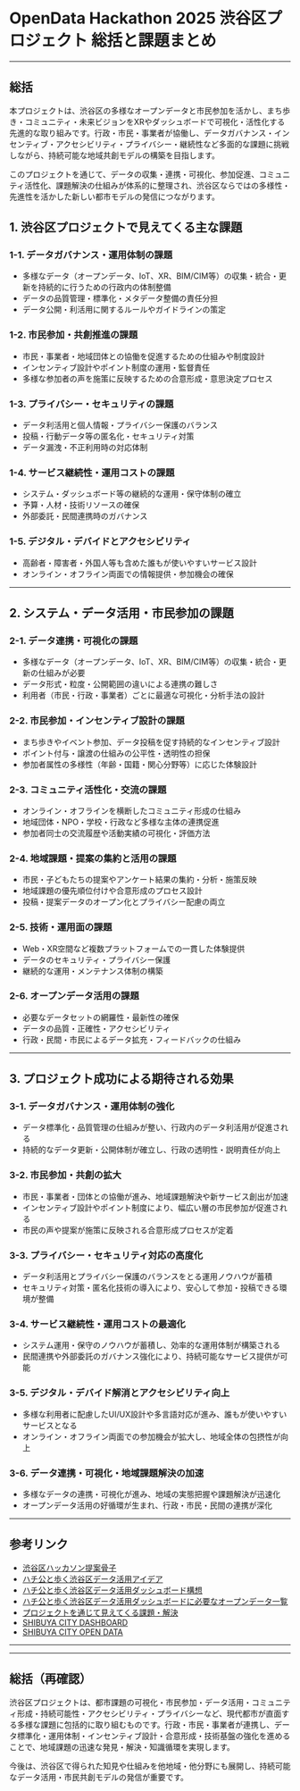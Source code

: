 
# OpenData Hackathon 2025 渋谷区プロジェクト 総括と課題まとめ

---

## 総括
本プロジェクトは、渋谷区の多様なオープンデータと市民参加を活かし、まち歩き・コミュニティ・未来ビジョンをXRやダッシュボードで可視化・活性化する先進的な取り組みです。行政・市民・事業者が協働し、データガバナンス・インセンティブ・アクセシビリティ・プライバシー・継続性など多面的な課題に挑戦しながら、持続可能な地域共創モデルの構築を目指します。

このプロジェクトを通じて、データの収集・連携・可視化、参加促進、コミュニティ活性化、課題解決の仕組みが体系的に整理され、渋谷区ならではの多様性・先進性を活かした新しい都市モデルの発信につながります。


## 1. 渋谷区プロジェクトで見えてくる主な課題

### 1-1. データガバナンス・運用体制の課題
- 多様なデータ（オープンデータ、IoT、XR、BIM/CIM等）の収集・統合・更新を持続的に行うための行政内の体制整備
- データの品質管理・標準化・メタデータ整備の責任分担
- データ公開・利活用に関するルールやガイドラインの策定

### 1-2. 市民参加・共創推進の課題
- 市民・事業者・地域団体との協働を促進するための仕組みや制度設計
- インセンティブ設計やポイント制度の運用・監督責任
- 多様な参加者の声を施策に反映するための合意形成・意思決定プロセス

### 1-3. プライバシー・セキュリティの課題
- データ利活用と個人情報・プライバシー保護のバランス
- 投稿・行動データ等の匿名化・セキュリティ対策
- データ漏洩・不正利用時の対応体制

### 1-4. サービス継続性・運用コストの課題
- システム・ダッシュボード等の継続的な運用・保守体制の確立
- 予算・人材・技術リソースの確保
- 外部委託・民間連携時のガバナンス

### 1-5. デジタル・デバイドとアクセシビリティ
- 高齢者・障害者・外国人等も含めた誰もが使いやすいサービス設計
- オンライン・オフライン両面での情報提供・参加機会の確保

---

## 2. システム・データ活用・市民参加の課題

### 2-1. データ連携・可視化の課題
- 多様なデータ（オープンデータ、IoT、XR、BIM/CIM等）の収集・統合・更新の仕組みが必要
- データ形式・粒度・公開範囲の違いによる連携の難しさ
- 利用者（市民・行政・事業者）ごとに最適な可視化・分析手法の設計

### 2-2. 市民参加・インセンティブ設計の課題
- まち歩きやイベント参加、データ投稿を促す持続的なインセンティブ設計
- ポイント付与・譲渡の仕組みの公平性・透明性の担保
- 参加者属性の多様性（年齢・国籍・関心分野等）に応じた体験設計

### 2-3. コミュニティ活性化・交流の課題
- オンライン・オフラインを横断したコミュニティ形成の仕組み
- 地域団体・NPO・学校・行政など多様な主体の連携促進
- 参加者同士の交流履歴や活動実績の可視化・評価方法

### 2-4. 地域課題・提案の集約と活用の課題
- 市民・子どもたちの提案やアンケート結果の集約・分析・施策反映
- 地域課題の優先順位付けや合意形成のプロセス設計
- 投稿・提案データのオープン化とプライバシー配慮の両立

### 2-5. 技術・運用面の課題
- Web・XR空間など複数プラットフォームでの一貫した体験提供
- データのセキュリティ・プライバシー保護
- 継続的な運用・メンテナンス体制の構築

### 2-6. オープンデータ活用の課題
- 必要なデータセットの網羅性・最新性の確保
- データの品質・正確性・アクセシビリティ
- 行政・民間・市民によるデータ拡充・フィードバックの仕組み

---

## 3. プロジェクト成功による期待される効果

### 3-1. データガバナンス・運用体制の強化
- データ標準化・品質管理の仕組みが整い、行政内のデータ利活用が促進される
- 持続的なデータ更新・公開体制が確立し、行政の透明性・説明責任が向上

### 3-2. 市民参加・共創の拡大
- 市民・事業者・団体との協働が進み、地域課題解決や新サービス創出が加速
- インセンティブ設計やポイント制度により、幅広い層の市民参加が促進される
- 市民の声や提案が施策に反映される合意形成プロセスが定着

### 3-3. プライバシー・セキュリティ対応の高度化
- データ利活用とプライバシー保護のバランスをとる運用ノウハウが蓄積
- セキュリティ対策・匿名化技術の導入により、安心して参加・投稿できる環境が整備

### 3-4. サービス継続性・運用コストの最適化
- システム運用・保守のノウハウが蓄積し、効率的な運用体制が構築される
- 民間連携や外部委託のガバナンス強化により、持続可能なサービス提供が可能

### 3-5. デジタル・デバイド解消とアクセシビリティ向上
- 多様な利用者に配慮したUI/UX設計や多言語対応が進み、誰もが使いやすいサービスとなる
- オンライン・オフライン両面での参加機会が拡大し、地域全体の包摂性が向上

### 3-6. データ連携・可視化・地域課題解決の加速
- 多様なデータの連携・可視化が進み、地域の実態把握や課題解決が迅速化
- オープンデータ活用の好循環が生まれ、行政・市民・民間の連携が深化

---

## 参考リンク
- [渋谷区ハッカソン提案骨子](./shibuya.md)
- [ハチ公と歩く渋谷区データ活用アイデア](./hatikou.md)
- [ハチ公と歩く渋谷区データ活用ダッシュボード構想](./dashboard.md)
- [ハチ公と歩く渋谷区データ活用ダッシュボードに必要なオープンデータ一覧](./opendata.md)
- [プロジェクトを通じて見えてくる課題・解決](./problem.md)
- [SHIBUYA CITY DASHBOARD](https://www.city.shibuya.tokyo.jp/contents/kusei/shibuya-data/)  
- [SHIBUYA CITY OPEN DATA](https://city-shibuya-data.opendata.arcgis.com/)  

---

---

## 総括（再確認）
渋谷区プロジェクトは、都市課題の可視化・市民参加・データ活用・コミュニティ形成・持続可能性・アクセシビリティ・プライバシーなど、現代都市が直面する多様な課題に包括的に取り組むものです。行政・市民・事業者が連携し、データ標準化・運用体制・インセンティブ設計・合意形成・技術基盤の強化を進めることで、地域課題の迅速な発見・解決・知識循環を実現します。

今後は、渋谷区で得られた知見や仕組みを他地域・他分野にも展開し、持続可能なデータ活用・市民共創モデルの発信が重要です。
